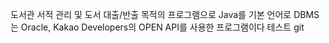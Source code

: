 도서관 서적 관리 및 도서 대출/반출 목적의 프로그램으로
Java를 기본 언어로 DBMS는 Oracle, Kakao Developers의 OPEN API를 사용한 프로그램이다
테스트 git
